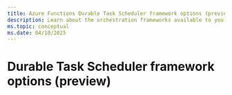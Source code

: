 ```yaml
---
title: Azure Functions Durable Task Scheduler framework options (preview)
description: Learn about the orchestration frameworks available to you in Durable Task Scheduler.
ms.topic: conceptual
ms.date: 04/10/2025
---
```


# Durable Task Scheduler framework options (preview)

